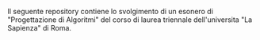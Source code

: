 Il seguente repository contiene lo svolgimento di un esonero di "Progettazione di Algoritmi" del corso di laurea triennale dell'universita "La Sapienza" di Roma.

